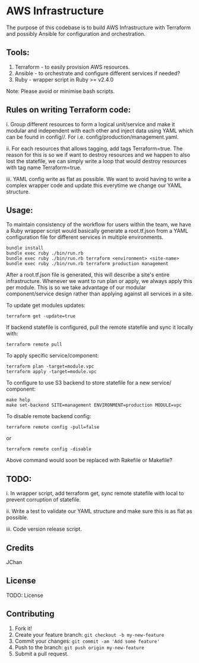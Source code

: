 AWS Infrastructure
===================

The purpose of this codebase is to build AWS Infrastructure
with Terraform and possibly Ansible for configuration and
orchestration.

Tools:
------

1.   Terraform - to easily provision AWS resources.
2.   Ansible   - to orchestrate and configure different services if needed?
3.   Ruby      - wrapper script in Ruby >= v2.4.0

Note: Please avoid or minimise bash scripts.

Rules on writing Terraform code:
--------------------------------

i. Group different resources to form a logical unit/service and make it
modular and independent with each other and inject data using YAML
which can be found in config/<environment>/<site-name>. For i.e.
config/production/management.yaml. 

ii. For each resources that allows tagging, add tags Terraform=true. The
reason for this is so we if want to destroy resources and we happen to
also lost the statefile, we can simply write a loop that would destroy
resources with tag name Terraform=true.

iii. YAML config write as flat as possible. We want to avoid having to
write a complex wrapper code and update this everytime we change our
YAML structure.

Usage:
------

To maintain consistency of the workflow for users within the team,
we have a Ruby wrapper script would basically generate a root.tf.json
from a YAML configuration file for different services in multiple
environments.

```
bundle install
bundle exec ruby ./bin/run.rb
bundle exec ruby ./bin/run.rb terraform <environment> <site-name>
bundle exec ruby ./bin/run.rb terraform production management
```

After a root.tf.json file is generated, this will describe a site's
entire infrastructure. Whenever we want to run plan or apply, we 
always apply this per module. This is so we take advantage of our
modular component/service design rather than applying against all
services in a site.

To update get modules updates:

```
terraform get -update=true
```

If backend statefile is configured, pull the remote statefile
and sync it locally with:

```
terraform remote pull
```

To apply specific service/component:

```
terraform plan -target=module.vpc
terraform apply -target=module.vpc
```

To configure to use S3 backend to store statefile for a new service/
component:

```
make help
make set-backend SITE=management ENVIRONMENT=production MODULE=vpc
```

To disable remote backend config:

```
terraform remote config -pull=false
```

or

```
terraform remote config -disable
```

Above command would soon be replaced with Rakefile or Makefile?

TODO:
-----

i. In wrapper script, add terraform get, sync remote statefile with local 
to prevent corruption of statefile.

ii. Write a test to validate our YAML structure and make sure this is as flat
as possible.

iii. Code version release script.

## Credits

JChan

## License

TODO: License

## Contributing
1. Fork it!
2. Create your feature branch: `git checkout -b my-new-feature`
3. Commit your changes: `git commit -am 'Add some feature'`
4. Push to the branch: `git push origin my-new-feature`
5. Submit a pull request.


